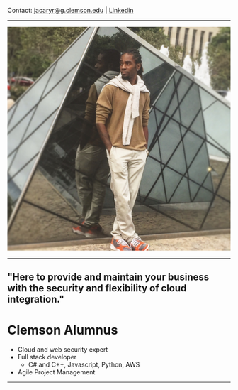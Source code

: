 Contact:  jacaryr@g.clemson.edu | [Linkedin](https://linkedin.com/in/jacaryrichardson)

---
![Image](images/FF3E4A25-4C61-4E9B-8C6C-A318ED661809.jpg) 

---
  "Here to provide and maintain your business with the security and flexibility of cloud integration."
---

# Clemson Alumnus 
- Cloud and web security expert
- Full stack developer
  - C# and C++, Javascript, Python, AWS 
- Agile Project Management 

---
